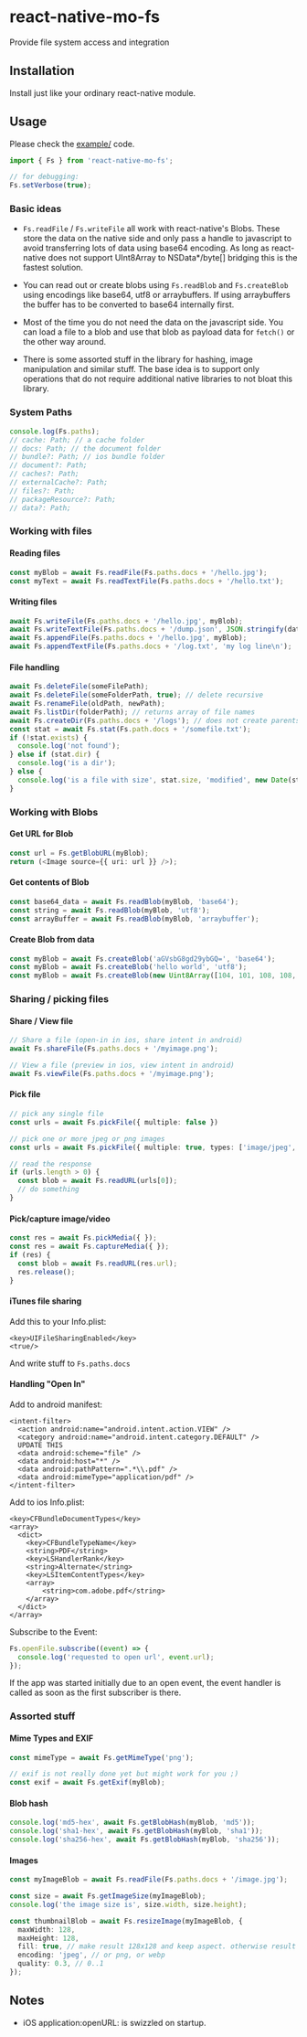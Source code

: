 # react-native-mo-fs

Provide file system access and integration

## Installation

Install just like your ordinary react-native module.

## Usage

Please check the [example/](example/) code.

```ts
import { Fs } from 'react-native-mo-fs';

// for debugging:
Fs.setVerbose(true);
```

### Basic ideas

- `Fs.readFile` / `Fs.writeFile` all work with react-native's Blobs. These store
  the data on the native side and only pass a handle to javascript to avoid
  transferring lots of data using base64 encoding. As long as react-native does
  not support UInt8Array to NSData*/byte[] bridging this is the fastest solution.

- You can read out or create blobs using `Fs.readBlob` and `Fs.createBlob` using
  encodings like base64, utf8 or arraybuffers. If using arraybuffers the buffer
  has to be converted to base64 internally first.

- Most of the time you do not need the data on the javascript side. You can load
  a file to a blob and use that blob as payload data for `fetch()` or the other
  way around.

- There is some assorted stuff in the library for hashing, image manipulation and
  similar stuff. The base idea is to support only operations that do not require
  additional native libraries to not bloat this library.


### System Paths

```ts
console.log(Fs.paths);
// cache: Path; // a cache folder
// docs: Path; // the document folder
// bundle?: Path; // ios bundle folder
// document?: Path;
// caches?: Path;
// externalCache?: Path;
// files?: Path;
// packageResource?: Path;
// data?: Path;
```

### Working with files

#### Reading files

```ts
const myBlob = await Fs.readFile(Fs.paths.docs + '/hello.jpg');
const myText = await Fs.readTextFile(Fs.paths.docs + '/hello.txt');
```

#### Writing files

```ts
await Fs.writeFile(Fs.paths.docs + '/hello.jpg', myBlob);
await Fs.writeTextFile(Fs.paths.docs + '/dump.json', JSON.stringify(data));
await Fs.appendFile(Fs.paths.docs + '/hello.jpg', myBlob);
await Fs.appendTextFile(Fs.paths.docs + '/log.txt', 'my log line\n');
```

#### File handling

```ts
await Fs.deleteFile(someFilePath);
await Fs.deleteFile(someFolderPath, true); // delete recursive
await Fs.renameFile(oldPath, newPath);
await Fs.listDir(folderPath); // returns array of file names
await Fs.createDir(Fs.paths.docs + '/logs'); // does not create parents
const stat = await Fs.stat(Fs.path.docs + '/somefile.txt');
if (!stat.exists) {
  console.log('not found');
} else if (stat.dir) {
  console.log('is a dir');
} else {
  console.log('is a file with size', stat.size, 'modified', new Date(stat.modified));
}
```

### Working with Blobs

#### Get URL for Blob

```ts
const url = Fs.getBlobURL(myBlob);
return (<Image source={{ uri: url }} />);
```

#### Get contents of Blob

```ts
const base64_data = await Fs.readBlob(myBlob, 'base64');
const string = await Fs.readBlob(myBlob, 'utf8');
const arrayBuffer = await Fs.readBlob(myBlob, 'arraybuffer');
```

#### Create Blob from data

```ts
const myBlob = await Fs.createBlob('aGVsbG8gd29ybGQ=', 'base64');
const myBlob = await Fs.createBlob('hello world', 'utf8');
const myBlob = await Fs.createBlob(new Uint8Array([104, 101, 108, 108, 111, 32, 119, 111, 114, 108, 100]), 'arraybuffer');
```

### Sharing / picking files

#### Share / View file
```ts
// Share a file (open-in in ios, share intent in android)
await Fs.shareFile(Fs.paths.docs + '/myimage.png');

// View a file (preview in ios, view intent in android)
await Fs.viewFile(Fs.paths.docs + '/myimage.png');
```

#### Pick file
```ts
// pick any single file
const urls = await Fs.pickFile({ multiple: false })

// pick one or more jpeg or png images
const urls = await Fs.pickFile({ multiple: true, types: ['image/jpeg', 'image/png'] })

// read the response
if (urls.length > 0) {
  const blob = await Fs.readURL(urls[0]);
  // do something
}
```

#### Pick/capture image/video
```ts
const res = await Fs.pickMedia({ });
const res = await Fs.captureMedia({ });
if (res) {
  const blob = await Fs.readURL(res.url);
  res.release();
}
```

#### iTunes file sharing
Add this to your Info.plist:
```
<key>UIFileSharingEnabled</key>
<true/>
```
And write stuff to `Fs.paths.docs`

#### Handling "Open In"

Add to android manifest:
```
<intent-filter>
  <action android:name="android.intent.action.VIEW" />
  <category android:name="android.intent.category.DEFAULT" />
  UPDATE THIS
  <data android:scheme="file" />
  <data android:host="*" />
  <data android:pathPattern=".*\\.pdf" />
  <data android:mimeType="application/pdf" />
</intent-filter>
```

Add to ios Info.plist:
```
<key>CFBundleDocumentTypes</key>
<array>
  <dict>
    <key>CFBundleTypeName</key>
    <string>PDF</string>
    <key>LSHandlerRank</key>
    <string>Alternate</string>
    <key>LSItemContentTypes</key>
    <array>
        <string>com.adobe.pdf</string>
    </array>
  </dict>
</array>
```

Subscribe to the Event:
```ts
Fs.openFile.subscribe((event) => {
  console.log('requested to open url', event.url);
});
```

If the app was started initially due to an open event, the event handler is
called as soon as the first subscriber is there.

### Assorted stuff

#### Mime Types and EXIF
```ts
const mimeType = await Fs.getMimeType('png');

// exif is not really done yet but might work for you ;)
const exif = await Fs.getExif(myBlob);
```

#### Blob hash

```ts
console.log('md5-hex', await Fs.getBlobHash(myBlob, 'md5'));
console.log('sha1-hex', await Fs.getBlobHash(myBlob, 'sha1'));
console.log('sha256-hex', await Fs.getBlobHash(myBlob, 'sha256'));
```

#### Images
```ts
const myImageBlob = await Fs.readFile(Fs.paths.docs + '/image.jpg');

const size = await Fs.getImageSize(myImageBlob);
console.log('the image size is', size.width, size.height);

const thumbnailBlob = await Fs.resizeImage(myImageBlob, {
  maxWidth: 128,
  maxHeight: 128,
  fill: true, // make result 128x128 and keep aspect. otherwise result image is smaller
  encoding: 'jpeg', // or png, or webp
  quality: 0.3, // 0..1
});
```

## Notes
- iOS application:openURL: is swizzled on startup.
